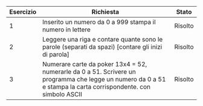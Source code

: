 Esercizio | Richiesta | Stato
--------- | --------- | -----
 1 | Inserito un numero da 0 a 999 stampa il numero in lettere | Risolto
 2 | Leggere una riga e contare quante sono le parole (separati da spazi) [contare gli inizi di parola] | Risolto
 3 | Numerare carte da poker 13x4 = 52, numerarle da 0 a 51. Scrivere un programma che legge un numero da 0 a 51 e stampa la carta corrispondente. con simbolo ASCII | Risolto
